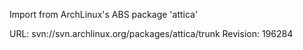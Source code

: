 Import from ArchLinux's ABS package 'attica'

URL: svn://svn.archlinux.org/packages/attica/trunk
Revision: 196284
